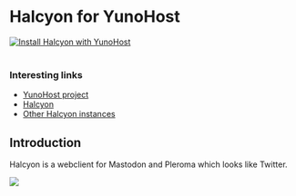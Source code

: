 # Halcyon for YunoHost


[![Install Halcyon with YunoHost](https://install-app.yunohost.org/install-with-yunohost.png)](https://install-app.yunohost.org/?app=halcyon)<br><br>

### Interesting links

- [YunoHost project](https://yunohost.org)
- [Halcyon](https://notabug.org/halcyon-suite/halcyon)
- [Other Halcyon instances](https://notabug.org/halcyon-suite/halcyon/wiki/Instances)

## Introduction
Halcyon is a webclient for Mastodon and Pleroma which looks like Twitter.

<img src="https://halcyon.cybre.space/login/assets/images/preview0.png"><br>


